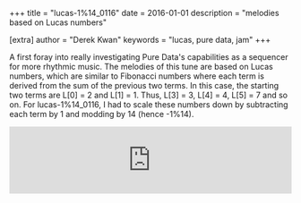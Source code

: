 +++
title = "lucas-1%14_0116"
date = 2016-01-01
description = "melodies based on Lucas numbers"

[extra]
author = "Derek Kwan"
keywords = "lucas, pure data, jam"
+++

A first foray into really investigating Pure Data's capabilities as a sequencer for more rhythmic music. The melodies of this tune are based on Lucas numbers, which are similar to Fibonacci numbers where each term is derived from the sum of the previous two terms. In this case, the starting two terms are L[0] = 2 and L[1] = 1. Thus, L[3] = 3, L[4] = 4, L[5] = 7 and so on. For lucas-1%14_0116, I had to scale these numbers down by subtracting each term by 1 and modding by 14 (hence -1%14). 

<iframe style="border: 0; width: 100%; height: 120px;" src="https://bandcamp.com/EmbeddedPlayer/track=3884478569/size=large/bgcol=ffffff/linkcol=0687f5/tracklist=false/artwork=small/transparent=true/" seamless><a href="http://derekxkwan.bandcamp.com/track/lucas01-14-0116">lucas01%14_0116 by electronic, experimental, puredata</a></iframe>
